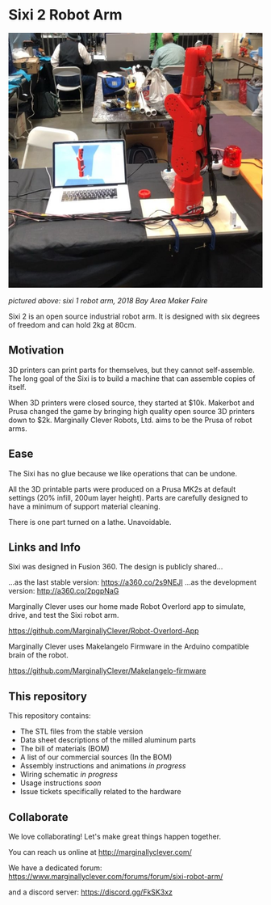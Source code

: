 # Sixi 2 Robot Arm

![Sixi 1 robot arm at Bay Area Maker Fair 2018](2018BAMF.jpg)

*pictured above: sixi 1 robot arm, 2018 Bay Area Maker Faire*

Sixi 2 is an open source industrial robot arm.  It is designed with six degrees of freedom and can hold 2kg at 80cm.

## Motivation

3D printers can print parts for themselves, but they cannot self-assemble.  The long goal of the Sixi is to build a machine that can assemble copies of itself.

When 3D printers were closed source, they started at $10k.  Makerbot and Prusa changed the game by bringing high quality open source 3D printers down to $2k.  Marginally Clever Robots, Ltd. aims to be the Prusa of robot arms.

## Ease

The Sixi has no glue because we like operations that can be undone.

All the 3D printable parts were produced on a Prusa MK2s at default settings (20% infill, 200um layer height).  Parts are carefully designed to have a minimum of support material cleaning.

There is one part turned on a lathe.  Unavoidable.

## Links and Info

Sixi was designed in Fusion 360.  The design is publicly shared...

...as the last stable version: https://a360.co/2s9NEJI
...as the development version: http://a360.co/2pgpNaG

Marginally Clever uses our home made Robot Overlord app to simulate, drive, and test the Sixi robot arm.

https://github.com/MarginallyClever/Robot-Overlord-App

Marginally Clever uses Makelangelo Firmware in the Arduino compatible brain of the robot.

https://github.com/MarginallyClever/Makelangelo-firmware

## This repository

This repository contains:

* The STL files from the stable version
* Data sheet descriptions of the milled aluminum parts
* The bill of materials (BOM)
* A list of our commercial sources (In the BOM)
* Assembly instructions and animations _in progress_
* Wiring schematic _in progress_
* Usage instructions _soon_
* Issue tickets specifically related to the hardware

## Collaborate

We love collaborating!  Let's make great things happen together.

You can reach us online at http://marginallyclever.com/

We have a dedicated forum: https://www.marginallyclever.com/forums/forum/sixi-robot-arm/

and a discord server: https://discord.gg/FkSK3xz